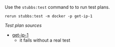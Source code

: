 
Use the `stubbs:test` command to to run test plans.

    rerun stubbs:test -m docker -p get-ip-1

*Test plan sources*

* [get-ip-1](tests/get-ip-1.html)
  * it fails without a real test

